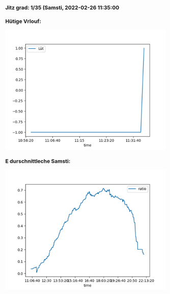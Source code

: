 ### Jitz grad: 1/35 (Samsti, 2022-02-26 11:35:00

### Hütige Vrlouf:
![Graph](Today.png)

### E durschnittleche Samsti:
![Graph](Samsti.png)